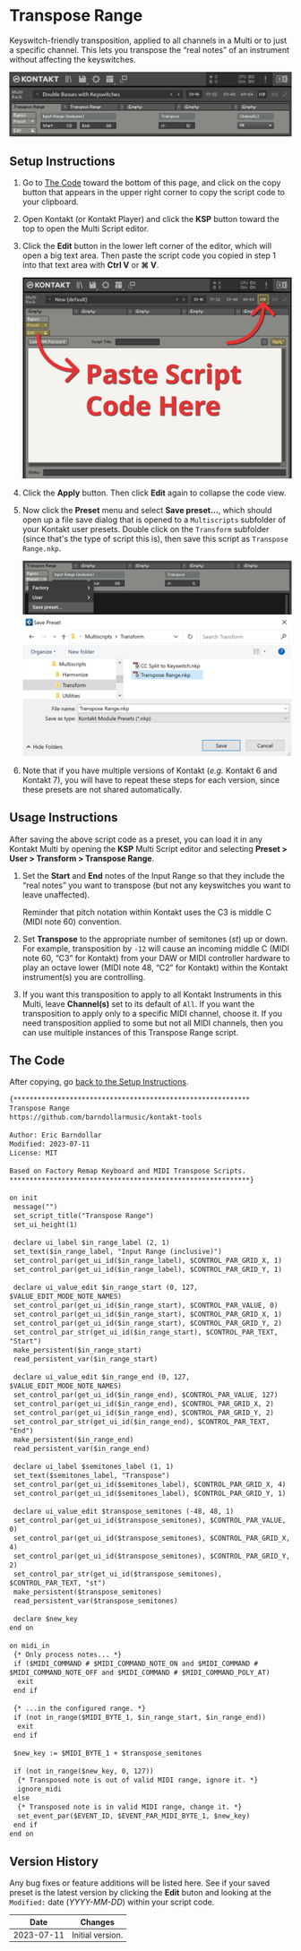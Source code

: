 # Transpose Range

Keyswitch-friendly transposition, applied to all channels in a Multi or to just a specific channel.
This lets you transpose the “real notes” of an instrument without affecting the keyswitches.

![Screenshot of Transpose Range](../images/transpose_range.png)

<!-- TODO: Add link to YouTube video showing it. -->

## Setup Instructions

1. Go to [The Code](#the-code) toward the bottom of this page, and click on the copy button that
   appears in the upper right corner to copy the script code to your clipboard.

2. Open Kontakt (or Kontakt Player) and click the **KSP** button toward the top to open the
   Multi Script editor.

3. Click the **Edit** button in the lower left corner of the editor, which will open a big text
   area. Then paste the script code you copied in step 1 into that text area with **Ctrl V** or
   **⌘ V**.

   ![Screenshot of KSP Multi Script editor](../images/k7_ksp_editor_annotated.png)

4. Click the **Apply** button. Then click **Edit** again to collapse the code view.

5. Now click the **Preset** menu and select **Save preset...**, which should open up a file save
   dialog that is opened to a `Multiscripts` subfolder of your Kontakt user presets. Double click
   on the `Transform` subfolder (since that's the type of script this is), then save this script
   as `Transpose Range.nkp`.

   ![Screenshot of Save preset](../images/k7_ksp_save_preset.png)
   ![Screenshot of save dialog](../images/k7_save_transpose_range.png)

6. Note that if you have multiple versions of Kontakt (*e.g.* Kontakt 6 and Kontakt 7), you will
   have to repeat these steps for each version, since these presets are not shared automatically.

## Usage Instructions

After saving the above script code as a preset, you can load it in any Kontakt Multi by opening the
**KSP** Multi Script editor and selecting **Preset > User > Transform > Transpose Range**.

1. Set the **Start** and **End** notes of the Input Range so that they include the “real notes” you
   want to transpose (but not any keyswitches you want to leave unaffected).

   Reminder that pitch notation within Kontakt uses the C3 is middle C (MIDI note 60) convention.

2. Set **Transpose** to the appropriate number of semitones (*st*) up or down. For example,
   transposition by `-12` will cause an incoming middle C (MIDI note 60, “C3” for Kontakt) from your
   DAW or MIDI controller hardware to play an octave lower (MIDI note 48, “C2” for Kontakt) within
   the Kontakt instrument(s) you are controlling.

3. If you want this transposition to apply to all Kontakt Instruments in this Multi, leave
   **Channel(s)** set to its default of `All`. If you want the transposition to apply only to a
   specific MIDI channel, choose it. If you need transposition applied to some but not all MIDI
   channels, then you can use multiple instances of this Transpose Range script.

## The Code

After copying, go [back to the Setup Instructions](#setup-instructions).

```text
{***********************************************************
Transpose Range
https://github.com/barndollarmusic/kontakt-tools

Author: Eric Barndollar
Modified: 2023-07-11
License: MIT

Based on Factory Remap Keyboard and MIDI Transpose Scripts.
************************************************************}

on init
 message("")
 set_script_title("Transpose Range")
 set_ui_height(1)

 declare ui_label $in_range_label (2, 1)
 set_text($in_range_label, "Input Range (inclusive)")
 set_control_par(get_ui_id($in_range_label), $CONTROL_PAR_GRID_X, 1)
 set_control_par(get_ui_id($in_range_label), $CONTROL_PAR_GRID_Y, 1)

 declare ui_value_edit $in_range_start (0, 127, $VALUE_EDIT_MODE_NOTE_NAMES)
 set_control_par(get_ui_id($in_range_start), $CONTROL_PAR_VALUE, 0)
 set_control_par(get_ui_id($in_range_start), $CONTROL_PAR_GRID_X, 1)
 set_control_par(get_ui_id($in_range_start), $CONTROL_PAR_GRID_Y, 2)
 set_control_par_str(get_ui_id($in_range_start), $CONTROL_PAR_TEXT, "Start")
 make_persistent($in_range_start)
 read_persistent_var($in_range_start)

 declare ui_value_edit $in_range_end (0, 127, $VALUE_EDIT_MODE_NOTE_NAMES)
 set_control_par(get_ui_id($in_range_end), $CONTROL_PAR_VALUE, 127)
 set_control_par(get_ui_id($in_range_end), $CONTROL_PAR_GRID_X, 2)
 set_control_par(get_ui_id($in_range_end), $CONTROL_PAR_GRID_Y, 2)
 set_control_par_str(get_ui_id($in_range_end), $CONTROL_PAR_TEXT, "End")
 make_persistent($in_range_end)
 read_persistent_var($in_range_end)

 declare ui_label $semitones_label (1, 1)
 set_text($semitones_label, "Transpose")
 set_control_par(get_ui_id($semitones_label), $CONTROL_PAR_GRID_X, 4)
 set_control_par(get_ui_id($semitones_label), $CONTROL_PAR_GRID_Y, 1)

 declare ui_value_edit $transpose_semitones (-48, 48, 1)
 set_control_par(get_ui_id($transpose_semitones), $CONTROL_PAR_VALUE, 0)
 set_control_par(get_ui_id($transpose_semitones), $CONTROL_PAR_GRID_X, 4)
 set_control_par(get_ui_id($transpose_semitones), $CONTROL_PAR_GRID_Y, 2)
 set_control_par_str(get_ui_id($transpose_semitones), $CONTROL_PAR_TEXT, "st")
 make_persistent($transpose_semitones)
 read_persistent_var($transpose_semitones)

 declare $new_key
end on

on midi_in
 {* Only process notes... *}
 if ($MIDI_COMMAND # $MIDI_COMMAND_NOTE_ON and $MIDI_COMMAND # $MIDI_COMMAND_NOTE_OFF and $MIDI_COMMAND # $MIDI_COMMAND_POLY_AT)
  exit
 end if

 {* ...in the configured range. *}
 if (not in_range($MIDI_BYTE_1, $in_range_start, $in_range_end))
  exit
 end if

 $new_key := $MIDI_BYTE_1 + $transpose_semitones

 if (not in_range($new_key, 0, 127))
  {* Transposed note is out of valid MIDI range, ignore it. *}
  ignore_midi
 else
  {* Transposed note is in valid MIDI range, change it. *}
  set_event_par($EVENT_ID, $EVENT_PAR_MIDI_BYTE_1, $new_key)
 end if
end on
```

## Version History

Any bug fixes or feature additions will be listed here. See if your saved preset is the latest
version by clicking the **Edit** buton and looking at the `Modified:` date (*YYYY-MM-DD*) within
your script code.

| Date       | Changes |
| ---------- | ------------- |
| 2023-07-11 | Initial version. |
